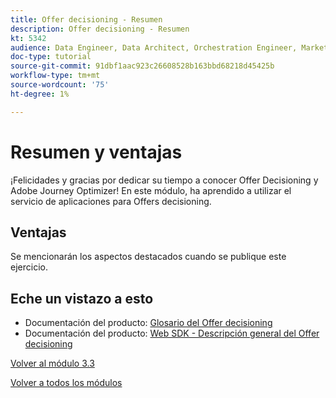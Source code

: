 ```yaml
---
title: Offer decisioning - Resumen
description: Offer decisioning - Resumen
kt: 5342
audience: Data Engineer, Data Architect, Orchestration Engineer, Marketer
doc-type: tutorial
source-git-commit: 91dbf1aac923c26608528b163bbd68218d45425b
workflow-type: tm+mt
source-wordcount: '75'
ht-degree: 1%

---
```


# Resumen y ventajas

¡Felicidades y gracias por dedicar su tiempo a conocer Offer Decisioning y Adobe Journey Optimizer!
En este módulo, ha aprendido a utilizar el servicio de aplicaciones para Offers decisioning.

## Ventajas

Se mencionarán los aspectos destacados cuando se publique este ejercicio.

## Eche un vistazo a esto

- Documentación del producto: [Glosario del Offer decisioning](https://experienceleague.adobe.com/docs/journey-optimizer/using/offer-decisioniong/get-started-decision/starting-offer-decisioning.html#glossary?lang=en)
- Documentación del producto: [Web SDK - Descripción general del Offer decisioning](https://experienceleague.adobe.com/docs/experience-platform/edge/personalization/offer-decisioning/offer-decisioning-overview.html?lang=en)

[Volver al módulo 3.3](./offer-decisioning.md)

[Volver a todos los módulos](../../../overview.md)
